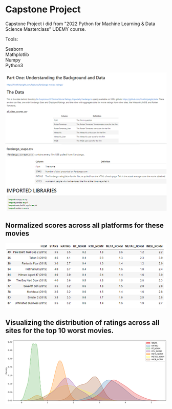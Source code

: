 
# Capstone Project

Capstone Project i did from "2022 Python for Machine Learning & Data Science Masterclass" UDEMY course.

Tools:

Seaborn\
Mathplotlib\
Numpy\
Python3

![](1.png)
![](2.png)

## Normalized scores across all platforms for these movies
![](3.png)
## Visualizing the distribution of ratings across all sites for the top 10 worst movies.
![](4.png)
